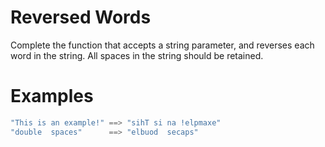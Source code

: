 # Reversed Words
Complete the function that accepts a string parameter, and reverses each word in the string. All spaces in the string should be retained.

# Examples
```cs
"This is an example!" ==> "sihT si na !elpmaxe"
"double  spaces"      ==> "elbuod  secaps"
```